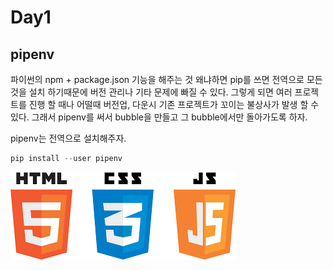 # Day1

## pipenv

파이썬의 npm + package.json 기능을 해주는 것
왜냐하면 pip를 쓰면 전역으로 모든 것을 설치 하기때문에 버전 관리나 기타 문제에 빠질 수 있다.
그렇게 되면 여러 프로젝트를 진행 할 때나 어떨때 버전업, 다운시 기존 프로젝트가 꼬이는 불상사가 발생 할 수 있다. 그래서 pipenv를 써서 bubble을 만들고 그 bubble에서만 돌아가도록 하자.

pipenv는 전역으로 설치해주자.

```python
pip install --user pipenv
```

![pipenv_install_cmd](https://github.com/JJAN94/TIL/blob/master/img_src/HTML_CSS_JS.png?raw=true)



